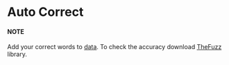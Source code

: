 # Auto Correct
#### NOTE
Add your correct words to [data](https://github.com/Deastra/autoCorrect/blob/master/data.txt). 
To check the accuracy download [TheFuzz](https://github.com/seatgeek/thefuzz) library.

